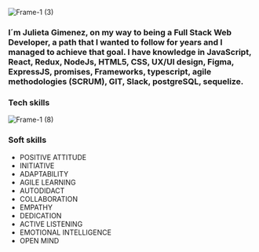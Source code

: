 ![Frame-1 (3)](https://github.com/Julivito22/Julivito22/assets/122409390/fd902b21-9844-4cf1-9fd1-78ac8bcde4ab)

### I´m Julieta Gimenez, on my way to being a Full Stack Web Developer, a path that I wanted to follow for years and I managed to achieve that goal. I have knowledge in JavaScript, React, Redux, NodeJs, HTML5, CSS, UX/UI design, Figma, ExpressJS, promises, Frameworks, typescript, agile methodologies (SCRUM), GIT, Slack, postgreSQL, sequelize.



### Tech skills 

![Frame-1 (8)](https://github.com/Julivito22/Julivito22/assets/122409390/4858b2e7-8914-4f2e-80ca-1cafd4b3264a)


### Soft skills

* POSITIVE ATTITUDE
* INITIATIVE
* ADAPTABILITY
* AGILE LEARNING
* AUTODIDACT
* COLLABORATION
* EMPATHY
* DEDICATION
* ACTIVE LISTENING
* EMOTIONAL INTELLIGENCE
* OPEN MIND











